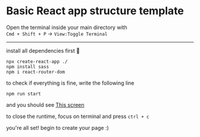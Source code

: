 <h1> Basic React app structure template </h1>



Open the terminal inside your main directory with  
`Cmd + Shift + P` &rarr; `View:Toggle Terminal`

---
  
install all dependencies first 🔽
  
```
npx create-react-app ./
npm install sass
npm i react-router-dom
```


to check if everything is fine, write the following line  
```
npm run start
```

and you should see [This screen](WebPage.png)

to close the runtime, focus on terminal and press `ctrl + c`

you're all set! begin to create your page :)